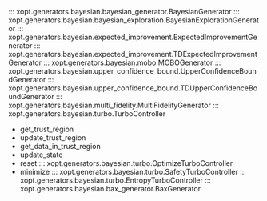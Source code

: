 ::: xopt.generators.bayesian.bayesian_generator.BayesianGenerator
::: xopt.generators.bayesian.bayesian_exploration.BayesianExplorationGenerator
::: xopt.generators.bayesian.expected_improvement.ExpectedImprovementGenerator
::: xopt.generators.bayesian.expected_improvement.TDExpectedImprovementGenerator
::: xopt.generators.bayesian.mobo.MOBOGenerator
::: xopt.generators.bayesian.upper_confidence_bound.UpperConfidenceBoundGenerator
::: xopt.generators.bayesian.upper_confidence_bound.TDUpperConfidenceBoundGenerator
::: xopt.generators.bayesian.multi_fidelity.MultiFidelityGenerator
::: xopt.generators.bayesian.turbo.TurboController
- get_trust_region
- update_trust_region
- get_data_in_trust_region
- update_state
- reset
::: xopt.generators.bayesian.turbo.OptimizeTurboController
- minimize
::: xopt.generators.bayesian.turbo.SafetyTurboController
::: xopt.generators.bayesian.turbo.EntropyTurboController
::: xopt.generators.bayesian.bax_generator.BaxGenerator
